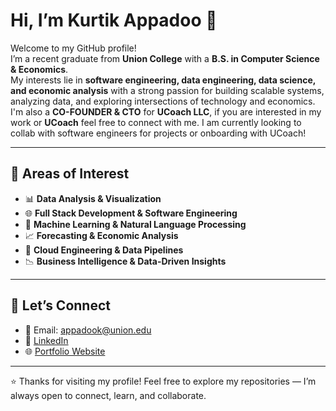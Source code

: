 # Hi, I’m Kurtik Appadoo 👋  

Welcome to my GitHub profile!  
I’m a recent graduate from **Union College** with a **B.S. in Computer Science & Economics**.  
My interests lie in **software engineering, data engineering, data science, and economic analysis** with a strong passion for building scalable systems, analyzing data, and exploring intersections of technology and economics. I'm also a **CO-FOUNDER & CTO** for **UCoach LLC**, if you are interested in my work or **UCoach** feel free to connect with me. I am currently looking to collab with software engineers for projects or onboarding with UCoach!  

---

## 📌 Areas of Interest
- 📊 **Data Analysis & Visualization**  
- 🌐 **Full Stack Development & Software Engineering**  
- 🤖 **Machine Learning & Natural Language Processing**  
- 📈 **Forecasting & Economic Analysis**  
- 📡 **Cloud Engineering & Data Pipelines**  
- 📉 **Business Intelligence & Data-Driven Insights**

---

## 🤝 Let’s Connect
- 📧 Email: [appadook@union.edu](mailto:appadook@union.edu)  
- 💼 [LinkedIn](https://www.linkedin.com/in/kurtik-appadoo-863019244/)  
- 🌐 [Portfolio Website](https://portfolio-website-rose-seven.vercel.app/)  

---

⭐ Thanks for visiting my profile! Feel free to explore my repositories — I’m always open to connect, learn, and collaborate.
